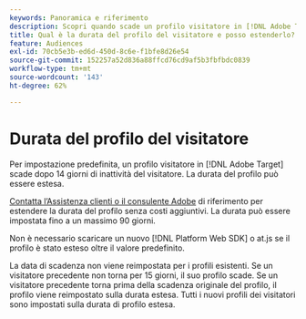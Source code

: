 ```yaml
---
keywords: Panoramica e riferimento
description: Scopri quando scade un profilo visitatore in [!DNL Adobe Target].
title: Qual è la durata del profilo del visitatore e posso estenderlo?
feature: Audiences
exl-id: 70cb5e3b-ed6d-450d-8c6e-f1bfe8d26e54
source-git-commit: 152257a52d836a88ffcd76cd9af5b3fbfbdc0839
workflow-type: tm+mt
source-wordcount: '143'
ht-degree: 62%

---
```


# Durata del profilo del visitatore

Per impostazione predefinita, un profilo visitatore in [!DNL Adobe Target] scade dopo 14 giorni di inattività del visitatore. La durata del profilo può essere estesa.

[Contatta l’Assistenza clienti o il consulente Adobe](/help/main/cmp-resources-and-contact-information.md#reference_ACA3391A00EF467B87930A450050077C) di riferimento per estendere la durata del profilo senza costi aggiuntivi. La durata può essere impostata fino a un massimo 90 giorni.

Non è necessario scaricare un nuovo [!DNL Platform Web SDK] o at.js se il profilo è stato esteso oltre il valore predefinito.

La data di scadenza non viene reimpostata per i profili esistenti. Se un visitatore precedente non torna per 15 giorni, il suo profilo scade. Se un visitatore precedente torna prima della scadenza originale del profilo, il profilo viene reimpostato sulla durata estesa. Tutti i nuovi profili dei visitatori sono impostati sulla durata di profilo estesa.
